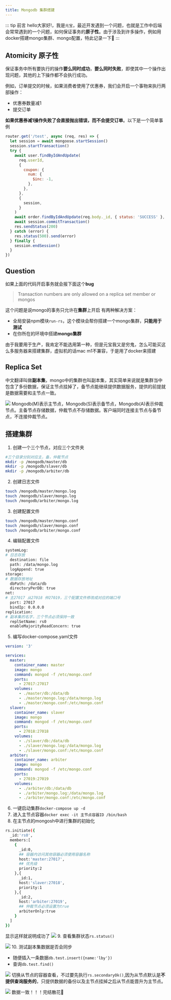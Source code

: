 ```yaml
---
title: Mongodb 集群搭建
---
```

::: tip 前言
hello大家好!，我是`元宝`，最近开发遇到一个问题，也就是工作中后端会常常遇到的一个问题，如何保证事务的**原子性**。由于涉及到许多操作，例如用docker搭建mongo集群、mongo配置，特此记录一下🥹
:::

## Atomicity 原子性
保证事务中所有要执行的操作**要么同时成功**，**要么同时失败**，即使其中一个操作出现问题，其他的上下操作都不会执行成功。

例如，订单提交的时候，如果消费者使用了优惠券，我们会开启一个事物来执行两部操作：
- 优惠券数量减1
- 提交订单

**如果优惠券减1操作失败了会直接抛出错误，而不会提交订单**。以下是一个简单事例
```js
router.get('/test', async (req, res) => {
  let session = await mongoose.startSession()
  session.startTransaction()
  try {
    await user.findByIdAndUpdate(
      req.userId,
      {
        coupon: {
          num: {
            $inc: -1,
          },
        },
      },
      {
        session,
      }
    )
    await order.findByIdAndUpdate(req.body._id, { status: 'SUCCESS' }, { session })
    await session.commitTransaction()
    res.sendStatus(200)
  } catch (error) {
    res.status(500).send(error)
  } finally {
    session.endSession()
  }
})
```
## Question
如果上面的代码开启事务就会报下面这个**bug**
>Transaction numbers are only allowed on a replica set member or mongos

这个问题是说mongo的事务只允许在**集群**上开启
有两种解决方案：
- 全局安装npm模块`run-rs`，这个模块会帮你搭建一个mongo集群，**只能用于测试**
- 在你所在的环境中搭建**mongo集群**

由于我要用于生产，我肯定不能选用第一种，但是元宝我又是穷鬼，怎么可能买这么多服务器来搭建集群，虚拟机的话mac m1不兼容，于是用了docker来搭建

## Replica Set
中文翻译叫做**副本集**，mongo中的集群也叫副本集，其实简单来说就是集群当中包含了多份数据，保证主节点挂掉了，备节点能继续提供数据服务，提供的前提就是数据需要和主节点一致。

![](https://aliyun.workdomain.cloud/github/image-20230304155613879.png)
Mongodb(M)表示主节点，Mongodb(S)表示备节点，Mongodb(A)表示仲裁节点。主备节点存储数据，仲裁节点不存储数据。客户端同时连接主节点与备节点，不连接仲裁节点。


## 搭建集群
1. 创建一个三个节点，对应三个文件夹
```sh
#三个目录分别对应主，备，仲裁节点
mkdir -p /mongodb/master/db
mkdir -p /mongodb/slaver/db
mkdir -p /mongodb/arbiter/db
```
2. 创建日志文件
```sh
touch /mongodb/master/mongo.log
touch /mongodb/slaver/mongo.log
touch /mongodb/arbiter/mongo.log
```
3. 创建配置文件
```sh
touch /mongodb/master/mongo.conf
touch /mongodb/slaver/mongo.conf
touch /mongodb/arbiter/mongo.conf
```
4. 编辑配置文件
```sh
systemLog:
# 日志存放
  destination: file
  path: /data/mongo.log
  logAppend: true
storage:
# 数据存放地址
  dbPath: /data/db
  directoryPerDB: true
net:
# 主27017 从27018 仲27019，三个配置文件修改成对应的端口号
  port: 27017
  bindIp: 0.0.0.0
replication:
# 副本集的名字，三个节点必须保持一致
  replSetName: rs0
  enableMajorityReadConcern: true
```
5. 编写docker-compose.yaml文件
```yaml
version: '3'

services:
  master: 
    container_name: master
    image: mongo
    command: mongod -f /etc/mongo.conf
    ports:
      - 27017:27017
    volumes:
      - ./master/db:/data/db
      - ./master/mongo.log:/data/mongo.log
      - ./master/mongo.conf:/etc/mongo.conf
  slaver: 
    container_name: slaver
    image: mongo
    command: mongod -f /etc/mongo.conf
    ports:
      - 27018:27018
    volumes:
      - ./slaver/db:/data/db
      - ./slaver/mongo.log:/data/mongo.log
      - ./slaver/mongo.conf:/etc/mongo.conf
  arbiter: 
    container_name: arbiter
    image: mongo
    command: mongod -f /etc/mongo.conf
    ports:
      - 27019:27019
    volumes:
      - ./arbiter/db:/data/db
      - ./arbiter/mongo.log:/data/mongo.log
      - ./arbiter/mongo.conf:/etc/mongo.conf
  ```
  6. 一键启动集群`docker-compose up -d`
  7. 进入主节点容器`docker exec -it 主节点容器ID /bin/bash`
  8. 在主节点的mongosh中进行集群的初始化
  ```sh
  rs.initiate({
    _id:'rs0',
    members:[
      {
        _id:0,
        ## 容器内访问其他容器必须使用容器名称
        host:'master:27017',
        ## 优先级
        priority:2
      },{
        _id:1,
        host:'slaver:27018',
        priority:1
      },{
        _id:2,
        host:'arbiter:27019',
        ## 仲裁节点必须设置为true
        arbiterOnly:true
      }
    ]
  })
  ```
  显示这样就说明成功了
![](https://aliyun.workdomain.cloud/github/image-20230304155702105.png)
  9. 查看集群状态`rs.status()`
  
![](https://aliyun.workdomain.cloud/github/image-20230304155740611.png)
  10. 测试副本集数据是否会同步
  
  - 随便插入一条数据`db.test.insert({name:'lby'})`
  - 查询`db.test.find()`
  
![](https://aliyun.workdomain.cloud/github/image-20230304155815008.png)
  切换从节点的容器查看，不过要先执行`rs.secondaryOk()`,因为从节点默认是**不提供查询服务的**，只提供数据的备份以及主节点挂掉之后从节点能晋升为主节点。
  
![](https://aliyun.workdomain.cloud/github/image-20230304155835135.png)
数据一致！！！完结散花🌹


  



  



